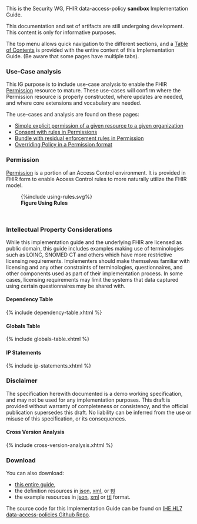 This is the Security WG, FHIR data-access-policy **sandbox** Implementation Guide. 

<div markdown="1" class="stu-note">
This documentation and set of artifacts are still undergoing development.
This content is only for informative purposes.
</div>

The top menu allows quick navigation to the different sections, and a [Table of Contents](toc.html) is provided with the entire content of this Implementation Guide. (Be aware that some pages have multiple tabs).

### Use-Case analysis

This IG purpose is to include use-case analysis to enable the FHIR [Permission]({{site.data.fhir.path}}permission.html) resource to mature. These use-cases will confirm where the Permission resource is properly constructed, where updates are needed, and where core extensions and vocabulary are needed.

The use-cases and analysis are found on these pages:

- [Simple explicit permission of a given resource to a given organization](non-patient.html)
- [Consent with rules in Permissions](consent.html)
- [Bundle with residual enforcement rules in Permission](residual.html)
- [Overriding Policy in a Permission format](overriding.html)

### Permission

[Permission]({{site.data.fhir.path}}permission.html) is a portion of an Access Control environment. It is provided in FHIR form to enable Access Control rules to more naturally utilize the FHIR model.

<figure>
{%include using-rules.svg%}
<figcaption><b>Figure Using Rules</b></figcaption>
</figure>
<br clear="all">

### Intellectual Property Considerations

While this implementation guide and the underlying FHIR are licensed as public domain, this guide includes examples making use of terminologies such 
as LOINC, SNOMED CT and others which have more restrictive licensing requirements. Implementers should make themselves familiar with licensing and 
any other constraints of terminologies, questionnaires, and other components used as part of their implementation process. In some cases, 
licensing requirements may limit the systems that data captured using certain questionnaires may be shared with.

#### Dependency Table

{% include dependency-table.xhtml %}

#### Globals Table

{% include globals-table.xhtml %}

#### IP Statements

{% include ip-statements.xhtml %}

### Disclaimer

The specification herewith documented is a demo working specification, and may not be used for any implementation purposes. 
This draft is provided without warranty of completeness or consistency, and the official publication supersedes this draft.
No liability can be inferred from the use or misuse of this specification, or its consequences.

#### Cross Version Analysis

{% include cross-version-analysis.xhtml %}

### Download

You can also download:

- [this entire guide](full-ig.zip),
- the definition resources in [json](definitions.json.zip), [xml](definitions.xml.zip), or [ttl](definitions.ttl.zip)
- the example resources in [json](examples.json.zip), [xml](examples.xml.zip) or [ttl](examples.ttl.zip) format.
  
The source code for this Implementation Guide can be found on [IHE HL7 data-access-policies Github Repo](https://github.com/HL7/data-access-policies).
